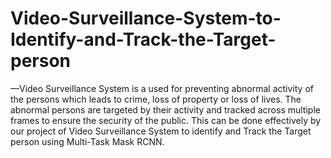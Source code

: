 # Video-Surveillance-System-to-Identify-and-Track-the-Target-person
—Video Surveillance System is a used for preventing abnormal activity of the persons which leads to crime, loss of property or loss of lives. The abnormal persons are targeted by their activity and tracked across multiple frames to ensure the security of the public. This can be done effectively by our project of Video Surveillance System to identify and Track the Target person using Multi-Task Mask RCNN.
